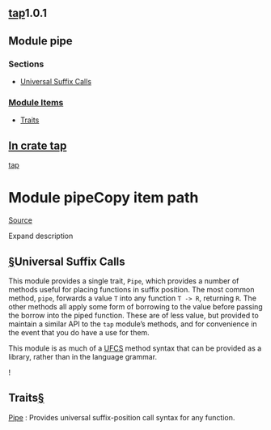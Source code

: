 ## [tap](../../tap/index.html)1.0.1

## Module pipe

### Sections

* [Universal Suffix Calls](#universal-suffix-calls "Universal Suffix Calls")

### [Module Items](#traits)

* [Traits](#traits "Traits")

## [In crate tap](../index.html)

[tap](../index.html)

# Module pipeCopy item path

[Source](../../src/tap/pipe.rs.html#1-234)

Expand description

## [§](#universal-suffix-calls)Universal Suffix Calls

This module provides a single trait, `Pipe`, which provides a number of methods
useful for placing functions in suffix position. The most common method, `pipe`,
forwards a value `T` into any function `T -> R`, returning `R`. The other
methods all apply some form of borrowing to the value before passing the borrow
into the piped function. These are of less value, but provided to maintain a
similar API to the `tap` module’s methods, and for convenience in the event that
you do have a use for them.

This module is as much of a [UFCS](https://en.wikipedia.org/wiki/Uniform_Function_Call_Syntax) method syntax that can be provided as a
library, rather than in the language grammar.

!

## Traits[§](#traits)

[Pipe](trait.Pipe.html "trait tap::pipe::Pipe")
:   Provides universal suffix-position call syntax for any function.